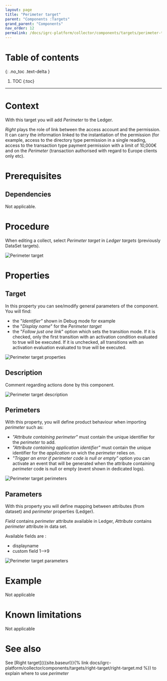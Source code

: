 ```yaml
---
layout: page
title: "Perimeter target"
parent: "Components :Targets"
grand_parent: "Components"
nav_order: 12
permalink: /docs/igrc-platform/collector/components/targets/perimeter-target/
---
```


# Table of contents
{: .no_toc .text-delta }

1. TOC
{:toc}
---

# Context

With this target you will add _Perimeter_ to the Ledger.     

_Right_ plays the role of link between the access account and the permission. It can carry the information linked to the instantiation of the permission (for example, access to the directory type permission in a single reading, access to the transaction type payment permission with a limit of 10,000€ and on the _Perimeter_ (transaction authorised with regard to Europe clients only etc).  

# Prerequisites

## Dependencies

Not applicable.  

# Procedure

When editing a collect, select _Perimeter target_ in _Ledger targets_ (previously DataSet targets).  

![Perimeter target]({{site.baseurl}}/docs/igrc-platform/collector/components/targets/perimeter-target/images/perimeter-target.PNG "Perimeter target")

# Properties

## Target

In this property you can see/modify general parameters of the component. You will find:

- the "_Identifier"_ shown in Debug mode for example
- the "_Display name_" for the _Perimeter target_  
- the "_Follow just one link_" option which sets the transition mode. If it is checked, only the first transition with an activation condition evaluated to true will be executed. If it is unchecked, all transitions with an activation evaluation evaluated to true will be executed.

![Perimeter target properties]({{site.baseurl}}/docs/igrc-platform/collector/components/targets/perimeter-target/images/perimeter-target_properties_target.PNG "Perimeter target properties")

## Description

Comment regarding actions done by this component.

![Perimeter target description]({{site.baseurl}}/docs/igrc-platform/collector/components/targets/perimeter-target/images/perimeter-target_properties_description.PNG "Perimeter target description")

## Perimeters

With this property, you will define product behaviour when importing _perimeter_ such as:

- _"Attribute containing perimeter"_ must contain the unique identifier for the _perimeter_ to add.
- _"Attribute containing application identifier"_ must contain the unique identifier for the _application_ on wich the _perimeter_ relies on.
- _"Trigger an error if perimeter code is null or empty"_ option you can activate an event that will be generated when the attribute containing _perimeter_ code is null or empty (event shown in dedicated logs).

![Perimeter target perimeters]({{site.baseurl}}/docs/igrc-platform/collector/components/targets/perimeter-target/images/perimeter-target_properties_perimeters.PNG "Perimeter target perimeters")

## Parameters

With this property you will define mapping between attributes (from dataset) and _perimeter_ properties (Ledger).

_Field_ contains _perimeter_ attribute available in Ledger, _Attribute_ contains _perimeter_ attribute in data set.

Available fields are :

- displayname
- custom field 1--\>9

![Perimeter target parameters]({{site.baseurl}}/docs/igrc-platform/collector/components/targets/perimeter-target/images/perimeter-target_properties_parameters.PNG "Perimeter target parameters")

# Example

Not applicable  

# Known limitations

Not applicable

# See also

See [Right target]({{site.baseurl}}{% link docs/igrc-platform/collector/components/targets/right-target/right-target.md %}) to explain where to use _perimeter_  
